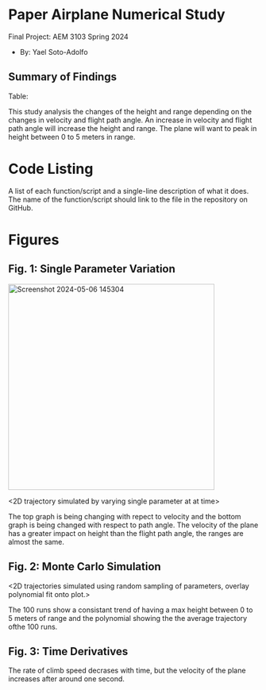   # Paper Airplane Numerical Study
  Final Project: AEM 3103 Spring 2024

  - By: Yael Soto-Adolfo

  ## Summary of Findings
  Table:

  This study analysis the changes of the height and range depending on the changes in velocity and flight path angle.
  An increase in velocity and flight path angle will increase the height and range. The plane will want to peak in height      between 0 to 5 meters in range. 
 
  # Code Listing
  A list of each function/script and a single-line description of what it does. The name of the function/script should link to the file in the repository on GitHub.

  # Figures

  ## Fig. 1: Single Parameter Variation
  <img width="415" alt="Screenshot 2024-05-06 145304" src="https://github.com/YaelSoto12/aem3103_final/assets/167140630/d3de6644-bb84-44dd-8294-68c1a5fd7b76">


  <2D trajectory simulated by varying single parameter at at time>
  <The above plot should also show the nominal trajectory>

  The top graph is being changing with repect to velocity and the bottom graph is being changed with respect to path angle.
  The velocity of the plane has a greater impact on height than the flight path angle, the ranges are almost the same.

  ## Fig. 2: Monte Carlo Simulation
  <2D trajectories simulated using random sampling of parameters, overlay polynomial fit onto plot.>

  The 100 runs show a consistant trend of having a max height between 0 to 5 meters of range and the polynomial showing the
  the average trajectory ofthe 100 runs.

 ## Fig. 3: Time Derivatives
 <Time-derivative of height and range for the fitted trajectory>

 The rate of climb speed decrases with time, but the velocity of the plane increases after around one second.
